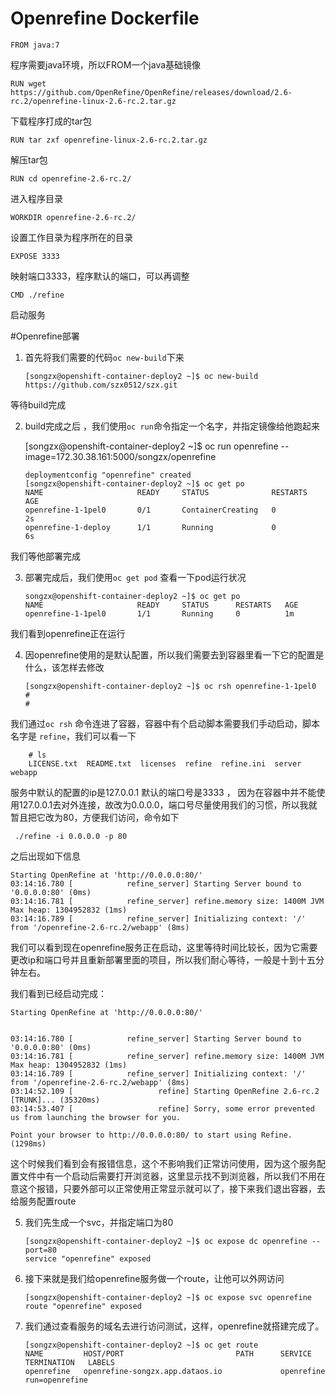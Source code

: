 # Openrefine Dockerfile


    FROM java:7           

程序需要java环境，所以FROM一个java基础镜像  

    RUN wget https://github.com/OpenRefine/OpenRefine/releases/download/2.6-rc.2/openrefine-linux-2.6-rc.2.tar.gz

下载程序打成的tar包  

    RUN tar zxf openrefine-linux-2.6-rc.2.tar.gz

解压tar包  

    RUN cd openrefine-2.6-rc.2/

进入程序目录  

    WORKDIR openrefine-2.6-rc.2/

设置工作目录为程序所在的目录        

    EXPOSE 3333 

映射端口3333，程序默认的端口，可以再调整  

    CMD ./refine

启动服务




#Openrefine部署
1.  首先将我们需要的代码`oc new-build`下来


        [songzx@openshift-container-deploy2 ~]$ oc new-build https://github.com/szx0512/szx.git  
    
  等待build完成
  


2.  build完成之后 ，我们使用`oc run`命令指定一个名字，并指定镜像给他跑起来


    [songzx@openshift-container-deploy2 ~]$ oc run openrefine --image=172.30.38.161:5000/songzx/openrefine

        deploymentconfig "openrefine" created
        [songzx@openshift-container-deploy2 ~]$ oc get po
        NAME                     READY     STATUS              RESTARTS   AGE
        openrefine-1-1pel0       0/1       ContainerCreating   0          2s
        openrefine-1-deploy      1/1       Running             0          6s

我们等他部署完成  

3.  部署完成后，我们使用`oc get pod` 查看一下pod运行状况


        songzx@openshift-container-deploy2 ~]$ oc get po
        NAME                     READY     STATUS      RESTARTS   AGE
        openrefine-1-1pel0       1/1       Running     0          1m
  



我们看到openrefine正在运行  
  
4.  因openrefine使用的是默认配置，所以我们需要去到容器里看一下它的配置是什么，该怎样去修改


        [songzx@openshift-container-deploy2 ~]$ oc rsh openrefine-1-1pel0
        # 
        # 

我们通过`oc rsh` 命令连进了容器，容器中有个启动脚本需要我们手动启动，脚本名字是 `refine`，我们可以看一下


        # ls
        LICENSE.txt  README.txt  licenses  refine  refine.ini  server  webapp
  
服务中默认的配置的ip是127.0.0.1  默认的端口号是3333   ，  因为在容器中并不能使用127.0.0.1去对外连接，故改为0.0.0.0，端口号尽量使用我们的习惯，所以我就暂且把它改为80，方便我们访问，命令如下

     ./refine -i 0.0.0.0 -p 80
 
 之后出现如下信息

    Starting OpenRefine at 'http://0.0.0.0:80/'
    03:14:16.780 [            refine_server] Starting Server bound to '0.0.0.0:80' (0ms)
    03:14:16.781 [            refine_server] refine.memory size: 1400M JVM Max heap: 1304952832 (1ms)
    03:14:16.789 [            refine_server] Initializing context: '/' from '/openrefine-2.6-rc.2/webapp' (8ms)

我们可以看到现在openrefine服务正在启动，这里等待时间比较长，因为它需要更改ip和端口号并且重新部署里面的项目，所以我们耐心等待，一般是十到十五分钟左右。


我们看到已经启动完成：

    Starting OpenRefine at 'http://0.0.0.0:80/'


    03:14:16.780 [            refine_server] Starting Server bound to '0.0.0.0:80' (0ms)
    03:14:16.781 [            refine_server] refine.memory size: 1400M JVM Max heap: 1304952832 (1ms)
    03:14:16.789 [            refine_server] Initializing context: '/' from '/openrefine-2.6-rc.2/webapp' (8ms)
    03:14:52.109 [                   refine] Starting OpenRefine 2.6-rc.2 [TRUNK]... (35320ms)
    03:14:53.407 [                   refine] Sorry, some error prevented us from launching the browser for you.

    Point your browser to http://0.0.0.0:80/ to start using Refine. (1298ms)

这个时候我们看到会有报错信息，这个不影响我们正常访问使用，因为这个服务配置文件中有一个启动后需要打开浏览器，这里显示找不到浏览器，所以我们不用在意这个报错，只要外部可以正常使用正常显示就可以了，接下来我们退出容器，去给服务配置route


5.  我们先生成一个svc，并指定端口为80


        [songzx@openshift-container-deploy2 ~]$ oc expose dc openrefine --port=80
        service "openrefine" exposed
  

6.  接下来就是我们给openrefine服务做一个route，让他可以外网访问



        [songzx@openshift-container-deploy2 ~]$ oc expose svc openrefine 
        route "openrefine" exposed



7.  我们通过查看服务的域名去进行访问测试，这样，openrefine就搭建完成了。




        [songzx@openshift-container-deploy2 ~]$ oc get route
        NAME         HOST/PORT                         PATH      SERVICE      TERMINATION   LABELS
        openrefine   openrefine-songzx.app.dataos.io             openrefine                 run=openrefine
